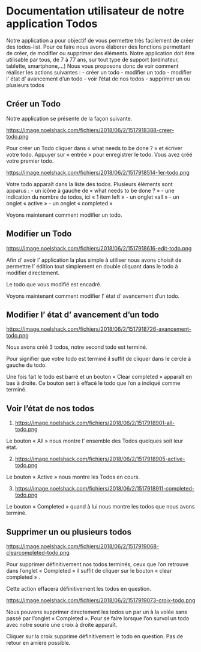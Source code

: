 # Documentation utilisateur de notre application Todos

Notre application a pour objectif de vous permettre très facilement de créer des todos-list.
Pour ce faire nous avons élaborer des fonctions permettant de créer, de modifier ou supprimer des éléments.
Notre application doit être utilisable par tous, de 7 à 77 ans, sur tout type de support (ordinateur, tablette, smartphone,…)
Nous vous proposons donc de voir comment réaliser les actions suivantes :
    - créer un todo
    - modifier un todo
    - modifier l’ état d’ avancement d’un todo
    - voir l’état de nos todos
    - supprimer un ou plusieurs  todos


## Créer un Todo

Notre application se présente de la façon suivante.

https://image.noelshack.com/fichiers/2018/06/2/1517918388-creer-todo.png

Pour créer un Todo cliquer dans « what needs to be done ? » et écriver votre todo.
Appuyer sur « entrée » pour enregistrer le todo.
Vous avez créé votre premier todo.

https://image.noelshack.com/fichiers/2018/06/2/1517918514-1er-todo.png

Votre todo apparaît dans la liste des todos.
Plusieurs éléments sont apparus :
    - un icône à gauche de « what needs to be done ? »
    - une indication du nombre de todos, ici « 1 item left »
    - un onglet «all »
    - un onglet « active »
    - un onglet « completed »

Voyons maintenant comment modifier un todo.


## Modifier un Todo

https://image.noelshack.com/fichiers/2018/06/2/1517918616-edit-todo.png

Afin d’ avoir l’ application la plus simple à utiliser nous avons choisit de permettre l’ édition tout simplement en double cliquant dans le todo à modifier directement.

Le todo que vous modifié est encadré.

Voyons  maintenant comment modifier l’ état d’ avancement d’un todo.


## Modifier l’ état d’ avancement d’un todo

https://image.noelshack.com/fichiers/2018/06/2/1517918726-avancement-todo.png

Nous avons créé 3 todos, notre second todo est terminé.

Pour signifier que votre todo est terminé il suffit de cliquer dans le cercle à gauche du todo.

Une fois fait le todo est barré et un bouton « Clear completed » apparaît en bas à droite. Ce bouton sert à effacé le todo que l’on a indiqué comme terminé.


## Voir l’état de nos todos

1. https://image.noelshack.com/fichiers/2018/06/2/1517918901-all-todo.png

Le bouton « All » nous montre l’ ensemble des Todos quelques soit leur état.

2. https://image.noelshack.com/fichiers/2018/06/2/1517918905-active-todo.png

Le bouton « Active » nous montre les Todos en cours.

3. https://image.noelshack.com/fichiers/2018/06/2/1517918911-completed-todo.png

Le bouton « Completed » quand à lui nous montre les todos que nous avons terminé.


## Supprimer un ou plusieurs todos

https://image.noelshack.com/fichiers/2018/06/2/1517919068-clearcompleted-todo.png

Pour supprimer définitivement nos todos terminés, ceux que l’on retrouve dans l’onglet « Completed » il suffit de cliquer sur le bouton « clear completed » .

Cette action effacera définitivement les todos en question.


https://image.noelshack.com/fichiers/2018/06/2/1517919073-croix-todo.png

Nous pouvons supprimer directement les todos un par un à la volée sans passé par l’onglet « Completed ». Pour se faire lorsque l’on survol un todo avec notre sourie une croix à droite apparaît.

Cliquer sur la croix supprime définitivement le todo en question. Pas de retour en arrière possible.





